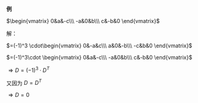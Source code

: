 **例**  
  
 $\begin{vmatrix}  
0&a&-c\\\  
-a&0&b\\\  
c&-b&0  
\end{vmatrix}$  
  
解：  
  
 $=(-1)^3  
\cdot\begin{vmatrix}  
0&-a&c\\\  
a&0&-b\\\  
-c&b&0  
\end{vmatrix}$  
  
 $=(-1)^3\cdot  
\begin{vmatrix}  
0&a&-c\\\  
-a&0&b\\\  
c&-b&0  
\end{vmatrix}$  
  
 $\Rightarrow D=(-1)^3\cdot D^T$  
  
又因为 $D=D^T$  
  
 $\Rightarrow D=0$  
